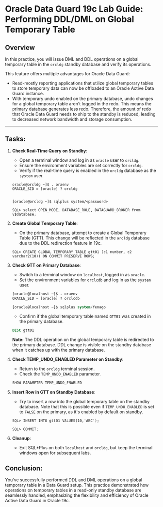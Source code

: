 # Oracle Data Guard 19c Lab Guide: Performing DDL/DML on Global Temporary Table

## Overview

In this practice, you will issue DML and DDL operations on a global temporary table in the `orcldg` standby database and verify its operations.

This feature offers multiple advantages for Oracle Data Guard:
- Read-mostly reporting applications that utilize global temporary tables to store temporary data can now be offloaded to an Oracle Active Data Guard instance.
- With temporary undo enabled on the primary database, undo changes for a global temporary table aren't logged in the redo. This means the primary database generates less redo. Therefore, the amount of redo that Oracle Data Guard needs to ship to the standby is reduced, leading to decreased network bandwidth and storage consumption.

---

## Tasks:

1. **Check Real-Time Query on Standby**:
    - Open a terminal window and log in as `oracle` user to `orcldg`.
    - Ensure the environment variables are set correctly for `orcldg`.
    - Verify if the real-time query is enabled in the `orcldg` database as the `system` user.

    ```
    oracle@orcldg ~]$ . oraenv
    ORACLE_SID = [oracle] ? orcldg


    [oracle@orcldg ~]$ sqlplus system/<password>

    SQL> select OPEN_MODE, DATABASE_ROLE, DATAGUARD_BROKER from v$database;
    ```

2. **Create Global Temporary Table**:
    - On the primary database, attempt to create a Global Temporary Table (GTT). This change will be reflected in the `orcldg` database due to the DDL redirection feature in 19c.

    ```
    SQL> CREATE GLOBAL TEMPORARY TABLE gtt01 (c1 number, c2 varchar2(10)) ON COMMIT PRESERVE ROWS;
    ```

3. **Check GTT on Primary Database**:
    - Switch to a terminal window on `localhost`, logged in as `oracle`.
    - Set the environment variables for `orclcdb` and log in as the `system` user.

    ```sql
    [oracle@localhost ~]$ . oraenv
    ORACLE_SID = [oracle] ? orclcdb

    [oracle@localhost ~]$ sqlplus system/fenago
    ```

    - Confirm if the global temporary table named `GTT01` was created in the primary database.

    ```sql
    DESC gtt01
    ```

    **Note:** The DDL operation on the global temporary table is redirected to the primary database. DDL change is visible on the standby database when it catches up with the primary database.

4. **Check TEMP_UNDO_ENABLED Parameter on Standby**:
    - Return to the `orcldg` terminal session.
    - Check the `TEMP_UNDO_ENABLED` parameter.

    ```sql
    SHOW PARAMETER TEMP_UNDO_ENABLED
    ```

5. **Insert Row in GTT on Standby Database**:
    - Try to insert a row into the global temporary table on the standby database. Note that this is possible even if `TEMP_UNDO_ENABLED` is set to `FALSE` on the primary, as it's enabled by default on standby.

    ```
    SQL> INSERT INTO gtt01 VALUES(10,'ABC');

    SQL> COMMIT;
    ```

6. **Cleanup**:
    - Exit SQL*Plus on both `localhost` and `orcldg`, but keep the terminal windows open for subsequent labs.


## Conclusion:

You've successfully performed DDL and DML operations on a global temporary table in a Data Guard setup. This practice demonstrated how operations on temporary tables in a read-only standby database are seamlessly handled, emphasizing the flexibility and efficiency of Oracle Active Data Guard in Oracle 19c.
